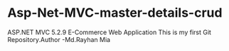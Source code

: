 # Asp-Net-MVC-master-details-crud
ASP.NET MVC 5.2.9 E-Commerce Web Application
This is my first Git Repository.Author -Md.Rayhan Mia
